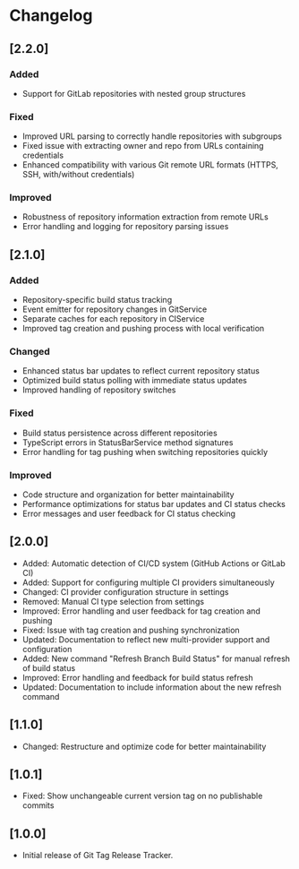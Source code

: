 # Changelog

## [2.2.0]

### Added

- Support for GitLab repositories with nested group structures

### Fixed

- Improved URL parsing to correctly handle repositories with subgroups
- Fixed issue with extracting owner and repo from URLs containing credentials
- Enhanced compatibility with various Git remote URL formats (HTTPS, SSH, with/without credentials)

### Improved

- Robustness of repository information extraction from remote URLs
- Error handling and logging for repository parsing issues

## [2.1.0]

### Added

- Repository-specific build status tracking
- Event emitter for repository changes in GitService
- Separate caches for each repository in CIService
- Improved tag creation and pushing process with local verification

### Changed

- Enhanced status bar updates to reflect current repository status
- Optimized build status polling with immediate status updates
- Improved handling of repository switches

### Fixed

- Build status persistence across different repositories
- TypeScript errors in StatusBarService method signatures
- Error handling for tag pushing when switching repositories quickly

### Improved

- Code structure and organization for better maintainability
- Performance optimizations for status bar updates and CI status checks
- Error messages and user feedback for CI status checking

## [2.0.0]

- Added: Automatic detection of CI/CD system (GitHub Actions or GitLab CI)
- Added: Support for configuring multiple CI providers simultaneously
- Changed: CI provider configuration structure in settings
- Removed: Manual CI type selection from settings
- Improved: Error handling and user feedback for tag creation and pushing
- Fixed: Issue with tag creation and pushing synchronization
- Updated: Documentation to reflect new multi-provider support and configuration
- Added: New command "Refresh Branch Build Status" for manual refresh of build status
- Improved: Error handling and feedback for build status refresh
- Updated: Documentation to include information about the new refresh command

## [1.1.0]

- Changed: Restructure and optimize code for better maintainability

## [1.0.1]

- Fixed: Show unchangeable current version tag on no publishable commits

## [1.0.0]

- Initial release of Git Tag Release Tracker.
